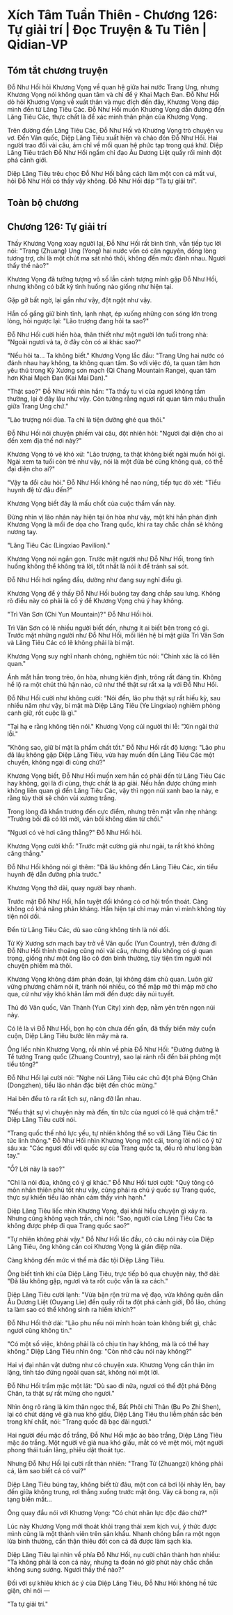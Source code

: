 # Xích Tâm Tuần Thiên - Chương 126: Tự giải trí | Đọc Truyện & Tu Tiên | Qidian-VP



## Tóm tắt chương truyện

Đỗ Như Hối hỏi Khương Vọng về quan hệ giữa hai nước Trang Ung, nhưng Khương Vọng nói không quan tâm và chỉ để ý Khai Mạch Đan. Đỗ Như Hối dò hỏi Khương Vọng về xuất thân và mục đích đến đây, Khương Vọng đáp mình đến từ Lăng Tiêu Các. Đỗ Như Hối muốn Khương Vọng dẫn đường đến Lăng Tiêu Các, thực chất là để xác minh thân phận của Khương Vọng.

Trên đường đến Lăng Tiêu Các, Đỗ Như Hối và Khương Vọng trò chuyện vu vơ. Đến Vân quốc, Diệp Lăng Tiêu xuất hiện và chào đón Đỗ Như Hối. Hai người trao đổi vài câu, ám chỉ về mối quan hệ phức tạp trong quá khứ. Diệp Lăng Tiêu trách Đỗ Như Hối ngầm chỉ đạo Âu Dương Liệt quấy rối mình đột phá cảnh giới.

Diệp Lăng Tiêu trêu chọc Đỗ Như Hối bằng cách làm một con cá mất vui, hỏi Đỗ Như Hối có thấy vậy không. Đỗ Như Hối đáp "Ta tự giải trí".


## Toàn bộ chương

## Chương 126: Tự giải trí

Thấy Khương Vọng xoay người lại, Đỗ Như Hối rất bình tĩnh, vẫn tiếp tục lời nói: "Trang (Zhuang) Ung (Yong) hai nước vốn có căn nguyên, đồng lòng tương trợ, chỉ là một chút ma sát nhỏ thôi, không đến mức đánh nhau. Ngươi thấy thế nào?"

Khương Vọng đã tưởng tượng vô số lần cảnh tượng mình gặp Đỗ Như Hối, nhưng không có bất kỳ tình huống nào giống như hiện tại.

Gặp gỡ bất ngờ, lại gần như vậy, đột ngột như vậy.

Hắn cố gắng giữ bình tĩnh, lạnh nhạt, ép xuống những con sóng lớn trong lòng, hỏi ngược lại: "Lão trượng đang hỏi ta sao?"

Đỗ Như Hối cười hiền hòa, thân thiết như một người lớn tuổi trong nhà: "Ngoài ngươi và ta, ở đây còn có ai khác sao?"

"Nếu hỏi ta... Ta không biết." Khương Vọng lắc đầu: "Trang Ung hai nước có đánh nhau hay không, ta không quan tâm. So với việc đó, ta quan tâm hơn yêu thú trong Kỳ Xương sơn mạch (Qi Chang Mountain Range), quan tâm hơn Khai Mạch Đan (Kai Mai Dan)."

"Thật sao?" Đỗ Như Hối nhìn hắn: "Ta thấy tu vi của ngươi không tầm thường, lại ở đây lâu như vậy. Còn tưởng rằng ngươi rất quan tâm mâu thuẫn giữa Trang Ung chứ."

"Lão trượng nói đùa. Ta chỉ là tiện đường ghé qua thôi."

Đỗ Như Hối nói chuyện phiếm vài câu, đột nhiên hỏi: "Ngươi đại diện cho ai đến xem địa thế nơi này?"

Khương Vọng tỏ vẻ khó xử: "Lão trượng, ta thật không biết ngài muốn hỏi gì. Ngài xem ta tuổi còn trẻ như vậy, nói là một đứa bé cũng không quá, có thể đại diện cho ai?"

"Vậy ta đổi câu hỏi." Đỗ Như Hối không hề nao núng, tiếp tục dò xét: "Tiểu huynh đệ từ đâu đến?"

Khương Vọng biết đây là mấu chốt của cuộc thẩm vấn này.

Đừng nhìn vị lão nhân này hiện tại ôn hòa như vậy, một khi hắn phán định Khương Vọng là mối đe dọa cho Trang quốc, khi ra tay chắc chắn sẽ không nương tay.

"Lăng Tiêu Các (Lingxiao Pavilion)."

Khương Vọng nói ngắn gọn. Trước mặt người như Đỗ Như Hối, trong tình huống không thể không trả lời, tốt nhất là nói ít để tránh sai sót.

Đỗ Như Hối hơi ngẩng đầu, dường như đang suy nghĩ điều gì.

Khương Vọng để ý thấy Đỗ Như Hối buông tay đang chắp sau lưng. Không rõ điều này có phải là cố ý để Khương Vọng chú ý hay không.

"Trì Vân Sơn (Chi Yun Mountain)?" Đỗ Như Hối hỏi.

Trì Vân Sơn có lẽ nhiều người biết đến, nhưng ít ai biết bên trong có gì. Trước mặt những người như Đỗ Như Hối, mối liên hệ bí mật giữa Trì Vân Sơn và Lăng Tiêu Các có lẽ không phải là bí mật.

Khương Vọng suy nghĩ nhanh chóng, nghiêm túc nói: "Chính xác là có liên quan."

Ánh mắt hắn trong trẻo, ôn hòa, nhưng kiên định, trông rất đáng tin. Không hề lộ ra một chút thù hận nào, cứ như thể thật sự rất xa lạ với Đỗ Như Hối.

Đỗ Như Hối cười như không cười: "Nói đến, lão phu thật sự rất hiếu kỳ, sau nhiều năm như vậy, bí mật mà Diệp Lăng Tiêu (Ye Lingxiao) nghiêm phòng canh giữ, rốt cuộc là gì."

"Tại hạ e rằng không tiện nói." Khương Vọng cúi người thi lễ: "Xin ngài thứ lỗi."

"Không sao, giữ bí mật là phẩm chất tốt." Đỗ Như Hối rất độ lượng: "Lão phu đã lâu không gặp Diệp Lăng Tiêu, vừa hay muốn đến Lăng Tiêu Các một chuyến, không ngại đi cùng chứ?"

Khương Vọng biết, Đỗ Như Hối muốn xem hắn có phải đến từ Lăng Tiêu Các hay không, gọi là đi cùng, thực chất là áp giải. Nếu hắn được chứng minh không liên quan gì đến Lăng Tiêu Các, vậy thì ngọn núi xanh bao la này, e rằng tùy thời sẽ chôn vùi xương trắng.

Trong lòng đã khẩn trương đến cực điểm, nhưng trên mặt vẫn nhẹ nhàng: "Trưởng bối đã có lời mời, vãn bối không dám từ chối."

"Ngươi có vẻ hơi căng thẳng?" Đỗ Như Hối hỏi.

Khương Vọng cười khổ: "Trước mặt cường giả như ngài, ta rất khó không căng thẳng."

Đỗ Như Hối không nói gì thêm: "Đã lâu không đến Lăng Tiêu Các, xin tiểu huynh đệ dẫn đường phía trước."

Khương Vọng thở dài, quay người bay nhanh.

Trước mặt Đỗ Như Hối, hắn tuyệt đối không có cơ hội trốn thoát. Càng không có khả năng phản kháng. Hắn hiện tại chỉ may mắn vì mình không tùy tiện nói dối.

Đến từ Lăng Tiêu Các, dù sao cũng không tính là nói dối.

Từ Kỳ Xương sơn mạch bay trở về Vân quốc (Yun Country), trên đường đi Đỗ Như Hối thỉnh thoảng cũng nói vài câu, nhưng đều không có gì quan trọng, giống như một ông lão cô đơn bình thường, tùy tiện tìm người nói chuyện phiếm mà thôi.

Khương Vọng không dám phán đoán, lại không dám chủ quan. Luôn giữ vững phương châm nói ít, tránh nói nhiều, có thể mập mờ thì mập mờ cho qua, cứ như vậy khó khăn lắm mới đến được dãy núi tuyết.

Thủ đô Vân quốc, Vân Thành (Yun City) xinh đẹp, nằm yên trên ngọn núi này.

Có lẽ là vì Đỗ Như Hối, bọn họ còn chưa đến gần, đã thấy biển mây cuồn cuộn, Diệp Lăng Tiêu bước lên mây mà ra.

Ông liếc nhìn Khương Vọng, rồi nhìn về phía Đỗ Như Hối: "Đường đường là Tể tướng Trang quốc (Zhuang Country), sao lại rảnh rỗi đến bái phỏng một tiểu tông?"

Đỗ Như Hối lại cười nói: "Nghe nói Lăng Tiêu các chủ đột phá Động Chân (Dongzhen), tiểu lão nhân đặc biệt đến chúc mừng."

Hai bên đều tỏ ra rất lịch sự, nâng đỡ lẫn nhau.

"Nếu thật sự vì chuyện này mà đến, tin tức của ngươi có lẽ quá chậm trễ." Diệp Lăng Tiêu cười nói.

"Trang quốc thế nhỏ lực yếu, tự nhiên không thể so với Lăng Tiêu Các tin tức linh thông." Đỗ Như Hối nhìn Khương Vọng một cái, trong lời nói có ý tứ sâu xa: "Các ngươi đối với quốc sự của Trang quốc ta, đều rõ như lòng bàn tay."

"Ồ? Lời này là sao?"

"Chỉ là nói đùa, không có ý gì khác." Đỗ Như Hối tươi cười: "Quý tông có môn nhân thiên phú tốt như vậy, cũng phái ra chú ý quốc sự Trang quốc, thực sự khiến tiểu lão nhân cảm thấy vinh hạnh."

Diệp Lăng Tiêu liếc nhìn Khương Vọng, đại khái hiểu chuyện gì xảy ra. Nhưng cũng không vạch trần, chỉ nói: "Sao, người của Lăng Tiêu Các ta không được phép đi qua Trang quốc sao?"

"Tự nhiên không phải vậy." Đỗ Như Hối lắc đầu, có câu nói này của Diệp Lăng Tiêu, ông không cần coi Khương Vọng là gián điệp nữa.

Càng không đến mức vì thế mà đắc tội Diệp Lăng Tiêu.

Ông biết tính khí của Diệp Lăng Tiêu, trực tiếp bỏ qua chuyện này, thở dài: "Đã lâu không gặp, ngươi và ta rốt cuộc vẫn là xa cách."

Diệp Lăng Tiêu cười lạnh: "Vừa bận rộn trừ ma vệ đạo, vừa không quên dẫn Âu Dương Liệt (Ouyang Lie) đến quấy rối ta đột phá cảnh giới, Đỗ lão, chúng ta làm sao có thể không sinh ra hiềm khích?"

Đỗ Như Hối thở dài: "Lão phu nếu nói mình hoàn toàn không biết gì, chắc ngươi cũng không tin."

"Có một số việc, không phải là có chịu tin hay không, mà là có thể hay không." Diệp Lăng Tiêu nhìn ông: "Còn nhớ câu nói này không?"

Hai vị đại nhân vật dường như có chuyện xưa. Khương Vọng cẩn thận im lặng, tỉnh táo đứng ngoài quan sát, không nói một lời.

Đỗ Như Hối trầm mặc một lát: "Dù sao đi nữa, ngươi có thể đột phá Động Chân, ta thật sự rất mừng cho ngươi."

Nhìn ông rõ ràng là kim thân ngọc thể, Bất Phôi chi Thân (Bu Po Zhi Shen), lại có chút dáng vẻ già nua khó giấu, Diệp Lăng Tiêu thu liễm phần sắc bén trong khí chất, nói: "Trang quốc đã bạc đãi ngươi."

Hai người đều mặc đồ trắng, Đỗ Như Hối mặc áo bào trắng, Diệp Lăng Tiêu mặc áo trắng. Một người vẻ già nua khó giấu, mắt có vẻ mệt mỏi, một người phong thái tuấn lãng, phiêu dật thoát tục.

Nhưng Đỗ Như Hối lại cười rất thản nhiên: "Trang Tử (Zhuangzi) không phải cá, làm sao biết cá có vui?"

Diệp Lăng Tiêu búng tay, không biết từ đâu, một con cá bơi lội nhảy lên, bay đến giữa không trung, rơi thẳng xuống trước mặt ông. Vảy cá bong ra, nội tạng biến mất...

Ông quay đầu nói với Khương Vọng: "Có chút nhãn lực độc đáo chứ?"

Lúc này Khương Vọng mới thoát khỏi trạng thái xem kịch vui, ý thức được mình cũng là một thành viên trên sân khấu. Nhanh chóng bắn ra một ngọn lửa bình thường, cẩn thận thiêu đốt con cá đã được làm sạch kia.

Diệp Lăng Tiêu lại nhìn về phía Đỗ Như Hối, nụ cười chân thành hơn nhiều: "Ta không phải là con cá này, nhưng ta đoán nó giờ phút này chắc chắn không sung sướng. Ngươi thấy thế nào?"

Đối với sự khiêu khích ác ý của Diệp Lăng Tiêu, Đỗ Như Hối không hề tức giận, chỉ nói —

"Ta tự giải trí."